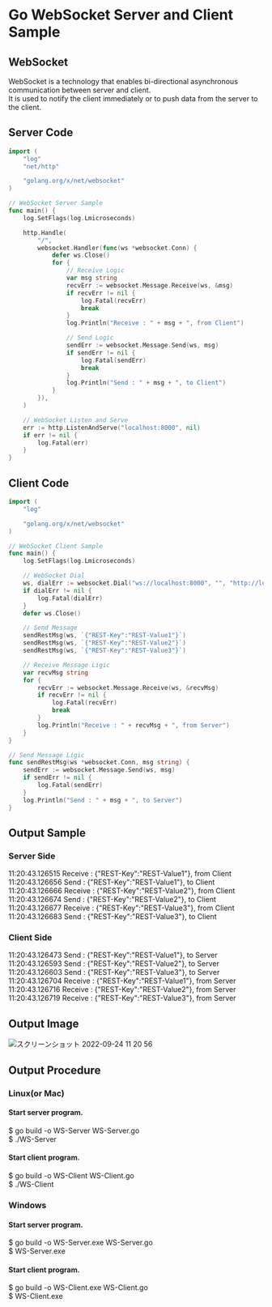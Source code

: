 # Go WebSocket Server and Client Sample

## WebSocket
WebSocket is a technology that enables bi-directional asynchronous communication between server and client.  
It is used to notify the client immediately or to push data from the server to the client.  

## Server Code
```Go
import (
	"log"
	"net/http"

	"golang.org/x/net/websocket"
)

// WebSocket Server Sample
func main() {
	log.SetFlags(log.Lmicroseconds)

	http.Handle(
		"/",
		websocket.Handler(func(ws *websocket.Conn) {
			defer ws.Close()
			for {
				// Receive Logic
				var msg string
				recvErr := websocket.Message.Receive(ws, &msg)
				if recvErr != nil {
					log.Fatal(recvErr)
					break
				}
				log.Println("Receive : " + msg + ", from Client")

				// Send Logic
				sendErr := websocket.Message.Send(ws, msg)
				if sendErr != nil {
					log.Fatal(sendErr)
					break
				}
				log.Println("Send : " + msg + ", to Client")
			}
		}),
	)

	// WebSocket Listen and Serve
	err := http.ListenAndServe("localhost:8000", nil)
	if err != nil {
		log.Fatal(err)
	}
}
```

## Client Code
```Go
import (
	"log"

	"golang.org/x/net/websocket"
)

// WebSocket Client Sample
func main() {
	log.SetFlags(log.Lmicroseconds)

	// WebSocket Dial
	ws, dialErr := websocket.Dial("ws://localhost:8000", "", "http://localhost:8000")
	if dialErr != nil {
		log.Fatal(dialErr)
	}
	defer ws.Close()

	// Send Message
	sendRestMsg(ws, `{"REST-Key":"REST-Value1"}`)
	sendRestMsg(ws, `{"REST-Key":"REST-Value2"}`)
	sendRestMsg(ws, `{"REST-Key":"REST-Value3"}`)

	// Receive Message Ligic
	var recvMsg string
	for {
		recvErr := websocket.Message.Receive(ws, &recvMsg)
		if recvErr != nil {
			log.Fatal(recvErr)
			break
		}
		log.Println("Receive : " + recvMsg + ", from Server")
	}
}

// Send Message Ligic
func sendRestMsg(ws *websocket.Conn, msg string) {
	sendErr := websocket.Message.Send(ws, msg)
	if sendErr != nil {
		log.Fatal(sendErr)
	}
	log.Println("Send : " + msg + ", to Server")
}

```

## Output Sample
### Server Side
11:20:43.126515 Receive : {"REST-Key":"REST-Value1"}, from Client  
11:20:43.126656 Send : {"REST-Key":"REST-Value1"}, to Client  
11:20:43.126666 Receive : {"REST-Key":"REST-Value2"}, from Client  
11:20:43.126674 Send : {"REST-Key":"REST-Value2"}, to Client  
11:20:43.126677 Receive : {"REST-Key":"REST-Value3"}, from Client  
11:20:43.126683 Send : {"REST-Key":"REST-Value3"}, to Client  
### Client Side
11:20:43.126473 Send : {"REST-Key":"REST-Value1"}, to Server  
11:20:43.126593 Send : {"REST-Key":"REST-Value2"}, to Server  
11:20:43.126603 Send : {"REST-Key":"REST-Value3"}, to Server  
11:20:43.126704 Receive : {"REST-Key":"REST-Value1"}, from Server  
11:20:43.126716 Receive : {"REST-Key":"REST-Value2"}, from Server  
11:20:43.126719 Receive : {"REST-Key":"REST-Value3"}, from Server 

## Output Image
![スクリーンショット 2022-09-24 11 20 56](https://user-images.githubusercontent.com/36861752/192076607-a64cb7c2-953e-4a6f-b569-09930e9627ca.png)

## Output Procedure
### Linux(or Mac)
#### Start server program.  
$ go build -o WS-Server WS-Server.go  
$ ./WS-Server  
#### Start client program.  
$ go build -o WS-Client WS-Client.go  
$ ./WS-Client 
### Windows
#### Start server program.  
$ go build -o WS-Server.exe WS-Server.go  
$ WS-Server.exe  
#### Start client program.  
$ go build -o WS-Client.exe WS-Client.go  
$ WS-Client.exe 
